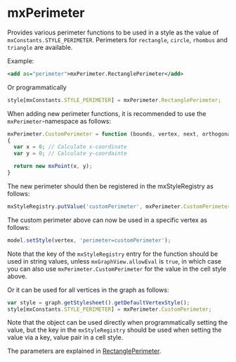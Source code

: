 # mxPerimeter

Provides various perimeter functions to be used in a style as the value of `mxConstants.STYLE_PERIMETER`. Perimeters for `rectangle`, `circle`, `rhombus` and `triangle` are available.

Example:

```xml
<add as="perimeter">mxPerimeter.RectanglePerimeter</add>
```

Or programmatically

```js
style[mxConstants.STYLE_PERIMETER] = mxPerimeter.RectanglePerimeter;
```

When adding new perimeter functions, it is recommended to use the `mxPerimeter`-namespace as follows:

```js
mxPerimeter.CustomPerimeter = function (bounds, vertex, next, orthogonal)
{
  var x = 0; // Calculate x-coordinate
  var y = 0; // Calculate y-coordainte

  return new mxPoint(x, y);
}
```

The new perimeter should then be registered in the mxStyleRegistry as follows:

```js
mxStyleRegistry.putValue('customPerimeter', mxPerimeter.CustomPerimeter);
```

The custom perimeter above can now be used in a specific vertex as follows:

```js
model.setStyle(vertex, 'perimeter=customPerimeter');
```

Note that the key of the `mxStyleRegistry` entry for the function should be used in string values, unless `mxGraphView.allowEval` is `true`, in which case you can also use `mxPerimeter.CustomPerimeter` for the value in the cell style above.

Or it can be used for all vertices in the graph as follows:

```js
var style = graph.getStylesheet().getDefaultVertexStyle();
style[mxConstants.STYLE_PERIMETER] = mxPerimeter.CustomPerimeter;
```

Note that the object can be used directly when programmatically setting the value, but the key in the `mxStyleRegistry` should be used when setting the value via a key, value pair in a cell style.

The parameters are explained in [RectanglePerimeter]().